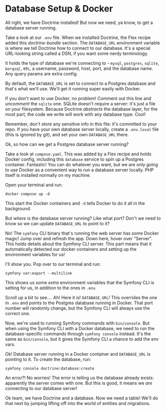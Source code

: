 # Database Setup & Docker

All right, we have Doctrine installed! But now we need, ya know, to get a database
server running.

Take a look at our `.env` file. When we installed Doctrine,
the Flex recipe added this *doctrine-bundle* section. The 
`DATABASE_URL` environment variable is where we tell Doctrine *how* to connect to our database.
It's a special URL-looking string called a DSN, if you want some nerdy terminology.

It holds the type of database we're connecting to -
`mysql`, `postgres`, `sqlite`, `borgsql`, etc, a username, password, host, port, and the database name.
Any query params are extra config.

By default, the `DATABASE_URL` is set to connect to a Postgres database and that's
what we'll use. We'll get it running super easily with Docker.

If you don't want to use Docker, no problem! Comment out this line and *uncomment* the
`sqlite` one. SQLite doesn't require a server: it's 
just a file on your filesystem. Because Doctrine *abstracts* the database layer,
for the most part, the code we write will work with any database type. Cool!

Remember, don't store any sensitive info in this file: it's committed to
your repo. If you have your own database server locally, create a `.env.local`
file (this is ignored by git), and set your own `DATABASE_URL` there.

Ok, so how can we get a Postgres database server running?

Take a look at `compose.yaml`. This was added by a Flex recipe and holds 
Docker config, including this `database` service to spin up a Postgres container.
Fantastic! You can do whatever you want, but we are only going to use Docker
as a convenient way to run a database server locally. PHP itself is installed 
normally on my machine.

Open your terminal and run:

```terminal
docker compose up -d
```

This start the Docker containers and
`-d` tells Docker to do it all in the background.

But *where* is the database server running? Like what port? Don't we need to know
so we can update `DATABASE_URL` to point to it?

No! The `symfony` CLI binary that's running the web server has some Docker magic!
Jump over and refresh the app. Down here, hover over "Server". This holds
details about the Symfony CLI server. This part means that it automatically detected our
docker containers and setting up the environment variables for us!

I'll show you. Pop over to our terminal and run:

```terminal
symfony var:export --multiline
```

This shows us some *extra* environment variables that the Symfony CLI is setting for us,
in addition to the ones in `.env`. 
 
Scroll up a bit to see.... Ah! Here it is! `DATABASE_URL`! This overrides 
the one in `.env` and points to the Postgres database running in Docker.
That port number will randomly change, but the Symfony CLI will always
use the correct one.

Now, we're used to running Symfony commands with `bin/console`. But when using the
Symfony CLI with a Docker database, we need to run the database-specific commands through
`symfony console` instead. It's the same as `bin/console`, but it gives the
Symfony CLI a chance to add the env vars.

Ok! Database server running in a Docker container and `DATABASE_URL` is pointing to it.
To create the database, run:

```terminal
symfony console doctrine:database:create
```

An error?! No worries! The error is telling us the database already exists: apparently
the server comes with one. But this is good,
it means we *are* connecting to our database server!

Ok team, we have Doctrine and a database. Now we need a table! We'll do that next
by jumping lifting off into the world of entities and migrations.
